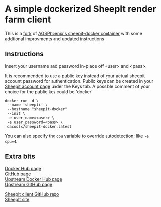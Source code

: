 # A simple dockerized SheepIt render farm client

This is a [fork](https://github.com/AGSPhoenix/sheepit-docker) of [AGSPhoenix's sheepit-docker container](https://hub.docker.com/r/agsphoenix/sheepit-docker/) with some addtional improvments and updated instructions

## Instructions
Insert your username and password in-place off \<user\> and \<pass\>.

It is recommended to use a public key instead of your actual sheepit account password for authentication.
Public keys can be created in your [Sheepit account page](https://www.sheepit-renderfarm.com/account.php?mode=profile) under the Keys tab.
A possible comment of your choice for the public key could be 'docker'

```
docker run -d \
 --name "sheepit" \
 --hostname "sheepit-docker"
 --init \
 -e user_name=<user> \
 -e user_password=<pass> \
 dacoolx/sheepit-docker:latest
```

You can also specify the `cpu` variable to override autodetection; like `-e cpu=4`.

## Extra bits
[Docker Hub page](https://hub.docker.com/r/dacoolx/sheepit-docker)  
[GitHub page](https://github.com/DaCoolX/sheepit-docker/)  
[Upstream Docker Hub page](https://hub.docker.com/r/agsphoenix/sheepit-docker/)  
[Upstream GitHub page](https://github.com/AGSPhoenix/sheepit-docker)  

[SheepIt client GitHub repo](https://github.com/laurent-clouet/sheepit-client)  
[SheepIt site](https://www.sheepit-renderfarm.com/)  
